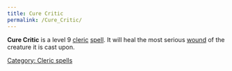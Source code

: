 ```yaml
---
title: Cure Critic
permalink: /Cure_Critic/
---
```


**Cure Critic** is a level 9 [cleric](cleric "wikilink")
[spell](spell "wikilink"). It will heal the most serious
[wound](wound "wikilink") of the creature it is cast upon.

[Category: Cleric spells](Category:_Cleric_spells "wikilink")